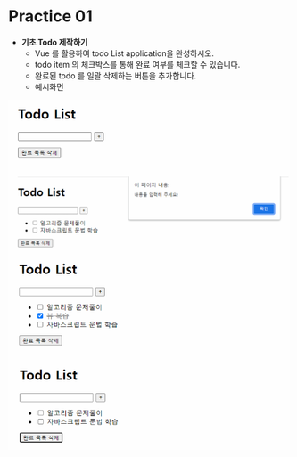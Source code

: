 # Practice 01

- **기초 Todo 제작하기**
  - Vue 를 활용하여 todo List application을 완성하시오.
  - todo item 의 체크박스를 통해 완료 여부를 체크할 수 있습니다.
  - 완료된 todo 를 일괄 삭제하는 버튼을 추가합니다.
  - 예시화면

![image-20220504174831070](Practice_03.assets/image-20220504174831070.png)